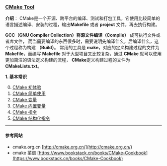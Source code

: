 ### [CMake Tool](https://cmake.org/)
**介绍**： CMake是一个开源、跨平台的编译、测试和打包工具，它使用比较简单的语言描述编译、安装的过程，输出**Makefile** 或者 **project** 文件，再去执行构建。

**GCC（GNU Compiler Collection）**将源文件**编译（Compile）** 成可执行文件或者库文件， 而当需要编译的东西很多时，需要说明先编译什么，后编译什么，这个过程称为构建 **（Build）**。
常用的工具是 **make**，对应的定义构建过程的文件为 **Makefile**，而编写 **Makefile** 对于大型项目又比较复杂，通过 **CMake** 就可以使用更加简洁的语法定义构建的流程，
**CMake**定义构建过程的文件为 **CMakeLists.txt**。

**1. 基本常识**

0. [CMake 初体验](./contents/CMakeStarting.md)
1. [CMake 简单使用](./contents/CMakeUsingSImple.md)
2. [CMake 变量](./contents/CMakeVariables.md)
3. [CMake 内置变量](./contents/CMakeInternalVariable.md)
4. [CMake 指令](./contents/CMakeInstructions.md)
5. [CMake 结构化指令](./contents/CMakeStructuredInstruction.md)














----

#### 参考网站

- cmake.org.cn [http://cmake.org.cn/](http://cmake.org.cn/)
- cmake 菜谱 [https://www.bookstack.cn/books/CMake-Cookbook](https://www.bookstack.cn/books/CMake-Cookbook)
